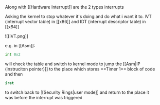 Along with [[Hardware Interrupt]] are the 2 types interrupts

Asking the kernel to stop whatever it's doing and do what i want it to.
IVT (interrupt vector table) in [[x86]] and IDT (interrupt descriptor table) in [[x64]]  

![[IVT.png]]

e.g. in [[Asm]]:
```asm
int 0x2
```
will check the table and switch to kernel mode to jump the [[Asm|IP (instruciton pointer)]] to the place which stores  ==Timer 1== block of code and then 
```asm
iret
```
to switch back to [[Security Rings|user mode]] and return to the place it was before the interrupt was triggered